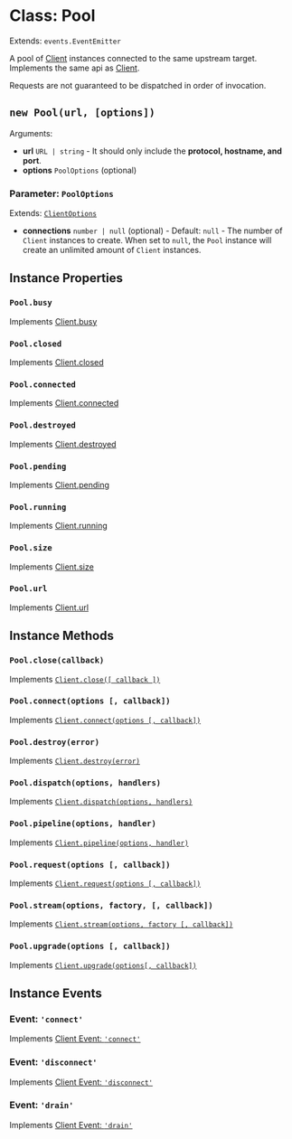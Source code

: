 # Class: Pool

Extends: `events.EventEmitter`

A pool of [Client](Client.md) instances connected to the same upstream target. Implements the same api as [Client](./Client.md).

Requests are not guaranteed to be dispatched in order of invocation.

## `new Pool(url, [options])`

Arguments:

* **url** `URL | string` - It should only include the **protocol, hostname, and port**.
* **options** `PoolOptions` (optional)

### Parameter: `PoolOptions`

Extends: [`ClientOptions`](./Client.md#parameter-clientoptions)

* **connections** `number | null` (optional) - Default: `null` - The number of `Client` instances to create. When set to `null`, the `Pool` instance will create an unlimited amount of `Client` instances.

## Instance Properties

### `Pool.busy`

Implements [Client.busy](./Client.md#clientbusy)

### `Pool.closed`

Implements [Client.closed](./Client.md#clientclosed)

### `Pool.connected`

Implements [Client.connected](./Client.md#clientconnected)

### `Pool.destroyed`

Implements [Client.destroyed](./Client.md#clientdestroyed)

### `Pool.pending`

Implements [Client.pending](./Client.md#clientpending)

<!-- TODO: https://github.com/nodejs/undici/issues/561 
### `Pool.pipelining`

Implements [Client.pipelining](./Client.md#clientpipelining) -->

### `Pool.running`

Implements [Client.running](./Client.md#clientrunning)

### `Pool.size`

Implements [Client.size](./Client.md#clientsize)

### `Pool.url`

Implements [Client.url](./Client.md#clienturl)

## Instance Methods

### `Pool.close(callback)`

Implements [`Client.close([ callback ])`](./Client.md#clientclose-callback-)

### `Pool.connect(options [, callback])`

Implements [`Client.connect(options [, callback])`](./Client.md#clientconnectoptions--callback)

### `Pool.destroy(error)`

Implements [`Client.destroy(error)`](./Client.md#clientdestroyerror)

### `Pool.dispatch(options, handlers)`

Implements [`Client.dispatch(options, handlers)`](./Client.md#clientdispatchoptions-handlers)

### `Pool.pipeline(options, handler)`

Implements [`Client.pipeline(options, handler)`](./Client.md#clientpipelineoptions-handler)

### `Pool.request(options [, callback])`

Implements [`Client.request(options [, callback])`](./Client.md#clientrequestoptions--callback)

### `Pool.stream(options, factory, [, callback])`

Implements [`Client.stream(options, factory [, callback])`](./Client.md#clientstreamoptions-factory--callback)

### `Pool.upgrade(options [, callback])`

Implements [`Client.upgrade(options[, callback])`](./Client.md#clientupgradeoptions-callback)

## Instance Events

### Event: `'connect'`

Implements [Client Event: `'connect'`](./Client.md#event-connect)

### Event: `'disconnect'`

Implements [Client Event: `'disconnect'`](./Client.md#event-connect)

### Event: `'drain'`

Implements [Client Event: `'drain'`](./Client.md#event-connect)
